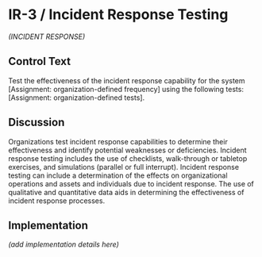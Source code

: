 # IR-3 / Incident Response Testing

_(INCIDENT RESPONSE)_

## Control Text

Test the effectiveness of the incident response capability for the system [Assignment: organization-defined frequency] using the following tests: [Assignment: organization-defined tests].

## Discussion

Organizations test incident response capabilities to determine their effectiveness and identify potential weaknesses or deficiencies. Incident response testing includes the use of checklists, walk-through or tabletop exercises, and simulations (parallel or full interrupt). Incident response testing can include a determination of the effects on organizational operations and assets and individuals due to incident response. The use of qualitative and quantitative data aids in determining the effectiveness of incident response processes.

## Implementation

_(add implementation details here)_